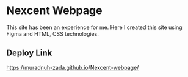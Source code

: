 # Nexcent Webpage
This site has been an experience for me. Here I created this site using Figma and HTML, CSS technologies.
## Deploy Link
https://muradnuh-zada.github.io/Nexcent-webpage/
